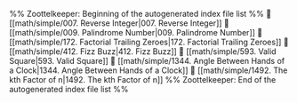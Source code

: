 %% Zoottelkeeper: Beginning of the autogenerated index file list  %%
📄 [[math/simple/007. Reverse Integer|007. Reverse Integer]]
📄 [[math/simple/009. Palindrome Number|009. Palindrome Number]]
📄 [[math/simple/172. Factorial Trailing Zeroes|172. Factorial Trailing Zeroes]]
📄 [[math/simple/412. Fizz Buzz|412. Fizz Buzz]]
📄 [[math/simple/593. Valid Square|593. Valid Square]]
📄 [[math/simple/1344. Angle Between Hands of a Clock|1344. Angle Between Hands of a Clock]]
📄 [[math/simple/1492. The kth Factor of n|1492. The kth Factor of n]]
%% Zoottelkeeper: End of the autogenerated index file list  %%

